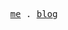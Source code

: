 
<p align="center">
  <samp>
    <a href="https://wren.cool">me</a> .
    <a href="https://antfu.me/posts">blog</a>
  </samp>
</p>
